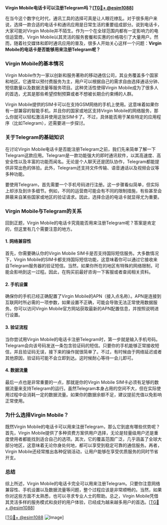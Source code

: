 **Virgin Mobile电话卡可以注册Telegram吗？[[TG💪+ @esim1088](https://t.me/s/esim1088)]**

在当今这个数字化时代，通讯工具的选择可真是让人眼花缭乱。对于很多用户来说，选择一款合适的电话卡和通讯应用是日常生活的重要组成部分。说到电话卡，大家可能对Virgin Mobile并不陌生。作为一个在全球范围内都有一定影响力的电信运营商，Virgin Mobile以其灵活的服务套餐和实惠的价格吸引了大量用户。然而，随着社交媒体和即时通讯应用的普及，很多人开始关心这样一个问题：**Virgin Mobile的电话卡是否能够用来注册Telegram呢？**

### **Virgin Mobile的基本情况**

Virgin Mobile作为一家以创新和服务著称的移动通信公司，其业务覆盖多个国家和地区。它通常以预付费服务为主，用户可以根据自己的需求自由选择通话分钟、短信数量以及数据流量等服务项目。这种灵活性使得Virgin Mobile成为了很多人的首选，尤其是那些希望控制预算或者不想被长期合约束缚的人群。

Virgin Mobile提供的SIM卡可以在支持GSM网络的手机上使用。这意味着如果你有一部兼容的智能手机，并且你的国家或地区支持Virgin Mobile的网络服务，那么你就可以轻松激活并使用这张SIM卡了。不过，具体能否用于某些特定的应用程序（比如Telegram），还需要进一步探讨。

### **关于Telegram的基础知识**

在讨论Virgin Mobile电话卡是否能注册Telegram之前，我们先来简单了解一下Telegram这款应用。Telegram是一款功能强大的即时通讯软件，以其高速度、高安全性以及丰富的功能而闻名。无论是个人聊天还是团队协作，Telegram都能提供非常出色的体验。此外，Telegram还支持文件传输、语音通话以及视频会议等多种功能。

要使用Telegram，首先需要一个手机号码进行注册。这一步骤看似简单，但实际上却涉及到许多细节。例如，不同的运营商可能会有不同的限制措施，有些甚至会屏蔽来自某些国家或地区的验证请求。因此，选择合适的电话卡就显得尤为重要。

### **Virgin Mobile与Telegram的关系**

回到正题，Virgin Mobile的电话卡究竟能否用来注册Telegram呢？答案是肯定的，但这里有几个需要注意的地方。

#### **1. 网络兼容性**
首先，你需要确认你的Virgin Mobile SIM卡是否支持国际短信服务。大多数情况下，Virgin Mobile的SIM卡都支持国际短信功能，这意味着你可以通过它接收来自Telegram服务器的验证短信。当然，如果你所在的地区有特殊的网络限制，可能会影响到这一过程。因此，在购买前最好咨询一下客服或者查阅相关资料。

#### **2. 手机设置**
确保你的手机已经正确配置了Virgin Mobile的APN（接入点名称）。APN是连接到互联网时所必需的一项参数，如果设置不正确，可能会导致无法正常使用数据服务。你可以访问Virgin Mobile官方网站获取最新的APN配置信息，并按照说明进行设置。

#### **3. 验证流程**
当你尝试用Virgin Mobile的电话卡注册Telegram时，第一步就是输入手机号码。Telegram会向该号码发送一条包含验证码的短信。只要你的手机能够正常接收短信，并且验证码无误，接下来的操作就很简单了。不过，有时候由于网络延迟或者其他原因，验证码可能不会立即到达。这时候耐心等待一会儿即可。

#### **4. 数据流量**
最后一点也是非常重要的一点，那就是你的Virgin Mobile SIM卡必须有足够的数据流量来支持Telegram的运行。虽然Telegram本身占用的空间不大，但在实际使用过程中会消耗一定的数据流量。如果你的数据余额不足，建议提前充值以免影响正常使用。

### **为什么选择Virgin Mobile？**

既然Virgin Mobile的电话卡可以用来注册Telegram，那么它到底有哪些优势呢？首先，Virgin Mobile提供了多种资费方案供用户选择，无论是轻量级用户还是重度使用者都能找到适合自己的选项。其次，它的覆盖范围广泛，几乎涵盖了全球大部分地区，这意味着无论你身处何地，都可以享受到稳定可靠的通信服务。再者，Virgin Mobile还经常推出各种促销活动，让用户能够在享受优质服务的同时节省开支。

### **总结**

综上所述，Virgin Mobile的电话卡完全可以用来注册Telegram。只要你注意网络兼容性、手机设置以及数据流量等问题，整个过程应该是非常顺畅的。当然，如果你对这些方面不太熟悉，也可以寻求专业人士的帮助。总之，Virgin Mobile凭借其灵活多样的服务模式和良好的用户体验，已经成为越来越多用户的首选。[[TG💪+ @esim1088](https://t.me/s/esim1088)]

[[TG💪+ @esim1088](https://t.me/s/esim1088) ![Image](https://i.postimg.cc/4NQfJmqS/Snipaste-2025-05-13-00-14-12.png)]